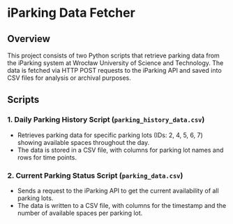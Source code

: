 # iParking Data Fetcher

## Overview

This project consists of two Python scripts that retrieve parking data from the iParking system at Wrocław University of Science and Technology. The data is fetched via HTTP POST requests to the iParking API and saved into CSV files for analysis or archival purposes.

## Scripts

### 1. Daily Parking History Script (`parking_history_data.csv`)
- Retrieves parking data for specific parking lots (IDs: 2, 4, 5, 6, 7) showing available spaces throughout the day.
- The data is stored in a CSV file, with columns for parking lot names and rows for time points.

### 2. Current Parking Status Script (`parking_data.csv`)
- Sends a request to the iParking API to get the current availability of all parking lots.
- The data is written to a CSV file, with columns for the timestamp and the number of available spaces per parking lot.
